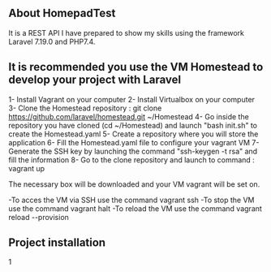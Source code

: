 ## About HomepadTest
It is a REST API I have prepared to show my skills using the framework Laravel 7.19.0 and PHP7.4.

## It is recommended you use the VM Homestead to develop your project with Laravel
1- Install Vagrant on your computer
2- Install Virtualbox on your computer
3- Clone the Homestead repository : git clone https://github.com/laravel/homestead.git ~/Homestead
4- Go inside the repository you have cloned (cd ~/Homestead) and launch "bash init.sh" to create the Homestead.yaml
5- Create a repository where you will store the application
6- Fill the Homestead.yaml file to configure your vagrant VM
7- Generate the SSH key by launching the command "ssh-keygen -t rsa" and fill the information
8- Go to the clone repository and launch to command : vagrant up

The necessary box will be downloaded and your VM vagrant will be set on.

-To acces the VM via SSH use the command vagrant ssh
-To stop the VM use the command vagrant halt
-To reload the VM use the command vagrant reload --provision

## Project installation
1
